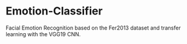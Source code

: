 # Emotion-Classifier
Facial Emotion Recognition based on the Fer2013 dataset and transfer learning with the VGG19 CNN.
